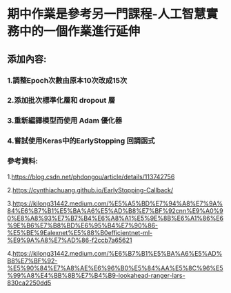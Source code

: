 # 期中作業是參考另一門課程-人工智慧實務中的一個作業進行延伸
## 添加內容:
### 1.調整Epoch次數由原本10次改成15次
### 2.添加批次標準化層和 dropout 層
### 3.重新編譯模型而使用 Adam 優化器
### 4.嘗試使用Keras中的EarlyStopping 回調函式
### 參考資料:
1.https://blog.csdn.net/phdongou/article/details/113742756

2.https://cynthiachuang.github.io/EarlyStopping-Callback/

3.https://kilong31442.medium.com/%E5%A5%BD%E7%94%A8%E7%9A%84%E6%B7%B1%E5%BA%A6%E5%AD%B8%E7%BF%92cnn%E9%A0%90%E8%A8%93%E7%B7%B4%E6%A8%A1%E5%9E%8B%E6%A1%86%E6%9E%B6%E7%B8%BD%E6%95%B4%E7%90%86-%E5%BE%9Ealexnet%E5%88%B0efficientnet-ml-%E9%9A%A8%E7%AD%86-f2ccb7a65621

4.https://kilong31442.medium.com/%E6%B7%B1%E5%BA%A6%E5%AD%B8%E7%BF%92-%E5%90%84%E7%A8%AE%E6%96%B0%E5%84%AA%E5%8C%96%E5%99%A8%E4%BB%8B%E7%B4%B9-lookahead-ranger-lars-830ca2250dd5
